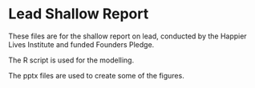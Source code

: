 # Lead Shallow Report

These files are for the shallow report on lead, conducted by the Happier Lives Institute and funded Founders Pledge. 

The R script is used for the modelling. 

The pptx files are used to create some of the figures. 
